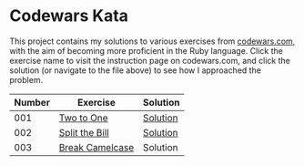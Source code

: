 # Codewars Kata
This project contains my solutions to various exercises from [codewars.com](www.codewars.com), with the aim of becoming more proficient in the Ruby language. Click the exercise name to visit the instruction page on codewars.com, and click the solution (or navigate to the file above) to see how I approached the problem.

| Number | Exercise | Solution |
|---|---|---|
| 001 | [Two to One](https://www.codewars.com/kata/5656b6906de340bd1b0000ac/ruby) | [Solution](https://github.com/gloyens/codewars-kata/blob/main/001-two-to-one.rb) |
| 002 | [Split the Bill](https://www.codewars.com/kata/5641275f07335295f10000d0/ruby) | [Solution](https://github.com/gloyens/codewars-kata/blob/main/002-split-the-bill.rb) |
| 003 | [Break Camelcase](https://www.codewars.com/kata/5208f99aee097e6552000148/train/ruby) | Solution |
